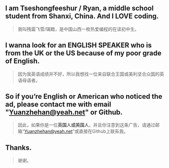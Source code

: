 ## I am Tseshongfeeshur / Ryan, a middle school student from Shanxi, China. And I LOVE coding.
> 我叫残霜飞雪/璃黯，是中国山西一枚热爱编程的在读初中生。
## I wanna look for an ENGLISH SPEAKER who is from the UK or the US because of my poor grade of English.
> 因为我英语成绩并不好，所以我想找一位来自联合王国或美利坚合众国的英语母语者。
## So if you’re English or American who noticed the ad, please contact me with email "Yuanzhehan@yeah.net" or Github.
> 因此，如果你是一位**英国人或美国人**，并且你注意到这条广告，请通过邮箱“Yuanzhehan@yeah.net”或直接在Github上联系我。
## Thanks.
> 谢谢。
